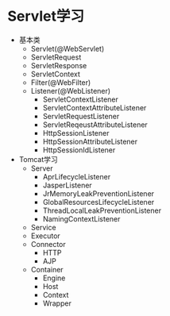 # Servlet学习
- 基本类
  - Servlet(@WebServlet)
  - ServletRequest
  - ServletResponse
  - ServletContext
  - Filter(@WebFilter)
  - Listener(@WebListener)
    - ServletContextListener
    - ServletContextAttributeListener
    - ServletRequestListener
    - ServletReqeustAttributeListener
    - HttpSessionListener
    - HttpSessionAttributeListener
    - HttpSessionIdListener
- Tomcat学习
  - Server
    - AprLifecycleListener
    - JasperListener
    - JrMemoryLeakPreventionListener
    - GlobalResourcesLifecycleListener
    - ThreadLocalLeakPreventionListener
    - NamingContextListener
  - Service
  - Executor
  - Connector
    - HTTP
    - AJP
  - Container
    - Engine
    - Host
    - Context
    - Wrapper